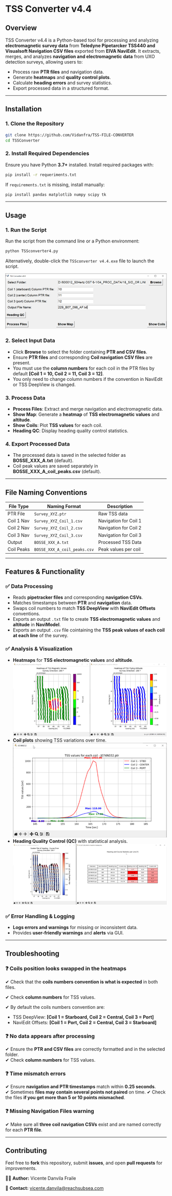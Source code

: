 # **TSS Converter v4.4**

## **Overview**
TSS Converter v4.4 is a Python-based tool for processing and analyzing **electromagnetic survey data** from **Teledyne Pipetarcker TSS440 and Visualsoft Navigation CSV files** exported from **EIVA NaviEdit**. It extracts, merges, and analyzes **navigation and electromagnetic data** from UXO detection surveys, allowing users to:
- Process raw **PTR files** and navigation data.
- Generate **heatmaps** and **quality control plots**.
- Calculate **heading errors** and survey statistics.
- Export processed data in a structured format.

---
## **Installation**
### **1. Clone the Repository**
```bash
git clone https://github.com/Vidanfra/TSS-FILE-CONVERTER 
cd TSSConverter
```
### **2. Install Required Dependencies**
Ensure you have Python **3.7+** installed. Install required packages with:
```bash
pip install -r requeriments.txt
```
If `requirements.txt` is missing, install manually:
```bash
pip install pandas matplotlib numpy scipy tk
```
---
## **Usage**
### **1. Run the Script**
Run the script from the command line or a Python environment:
```bash
python TSSconverter4.py
```
Alternatively, double-click the `TSSconverter v4.4.exe` file to launch the script.

![alt text](image.png)
### **2. Select Input Data**
- Click **Browse** to select the folder containing **PTR and CSV files**.
- Ensure **PTR files** and corresponding **Coil navigation CSV files** are present.
- You must use the **column numbers** for each coil in the PTR files by default **[Coil 1 = 10, Coil 2 = 11, Coil 3 = 12]**.
- You only need to change column numbers if the convention in NaviEdit or TSS DeepView is changed.

### **3. Process Data**
- **Process Files**: Extract and merge navigation and electromagnetic data.
- **Show Map**: Generate a **heatmap** of **TSS electromagnetic values** and **altitude**.
- **Show Coils**: Plot **TSS values** for each coil.
- **Heading QC**: Display heading quality control statistics.

### **4. Export Processed Data**
- The processed data is saved in the selected folder as **BOSSE_XXX_A.txt** (default).
- Coil peak values are saved separately in **BOSSE_XXX_A_coil_peaks.csv** (default).

---

## **File Naming Conventions**
| File Type  | Naming Format        | Description |
|------------|---------------------|-------------|
| PTR File  | `Survey_XYZ.ptr`     | Raw TSS data |
| Coil 1 Nav | `Survey_XYZ_Coil_1.csv` | Navigation for Coil 1 |
| Coil 2 Nav | `Survey_XYZ_Coil_2.csv` | Navigation for Coil 2 |
| Coil 3 Nav | `Survey_XYZ_Coil_3.csv` | Navigation for Coil 3 |
| Output     | `BOSSE_XXX_A.txt`   | Processed TSS Data |
| Coil Peaks | `BOSSE_XXX_A_coil_peaks.csv` | Peak values per coil |

---

## **Features & Functionality**
### ✅ **Data Processing**
- Reads **pipetracker files** and corresponding **navigation CSVs**.
- Matches timestamps between **PTR** and **navigation** data.
- Swaps coil numbers to match **TSS DeepView** with **NaviEdit Offsets** conventions.
- Exports an output `.txt` file to create **TSS electromagnetic values** and **altitude** in **NaviModel**.
- Exports an output `.csv` file cointaining the **TSS peak values of each coil at each line** of the survey.

### ✅ **Analysis & Visualization**
- **Heatmaps** for **TSS electromagnetic values** and **altitude**.
![alt text](image-1.png)
- **Coil plots** showing TSS variations over time.
![alt text](image-2.png)
- **Heading Quality Control (QC)** with statistical analysis.
![alt text](image-3.png)

### ✅ **Error Handling & Logging**
- **Logs errors and warnings** for missing or inconsistent data.
- Provides **user-friendly warnings** and **alerts** via GUI.

---

## **Troubleshooting**
### ❓ Coils position looks swapped in the heatmaps
✔ Check that the **coils numbers convention is what is expected** in both files.

✔ Check **column numbers** for TSS values.

✔ By default the coils numbers convention are:

- TSS DeepView: **[Coil 1 = Starboard, Coil 2 = Central, Coil 3 = Port]**
- NaviEdit Offsets: **[Coil 1 = Port, Coil 2 = Central, Coil 3 = Starboard]**
### ❓ No data appears after processing
✔ Ensure the **PTR and CSV files** are correctly formatted and in the selected folder.  
✔ Check **column numbers** for TSS values.

### ❓ Time mismatch errors
✔ Ensure **navigation and PTR timestamps** match within **0.25 seconds**.  
✔ Sometimes **files may contain several points not paired** on time.
✔ Check the files **if you get more than 5 or 10 points mismached**.

### ❓ Missing Navigation Files warning
✔ Make sure all **three coil navigation CSVs** exist and are named correctly for each **PTR file**.

---

## **Contributing**
Feel free to **fork** this repository, submit **issues**, and open **pull requests** for improvements.

👨‍💻 **Author:** Vicente Danvila Fraile

📧 **Contact:** vicente.danvila@reachsubsea.com  
